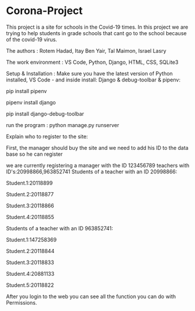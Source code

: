 # Corona-Project
This project is a site for schools in the Covid-19 times. In this project we are trying to help students in grade schools that cant go to the school because of the covid-19 virus.

The authors : Rotem Hadad, Itay Ben Yair, Tal Maimon, Israel Lasry

The work environment : VS Code, Python, Django, HTML, CSS, SQLite3

Setup & Installation : Make sure you have the latest version of Python installed, VS Code - and inside install: Django & debug-toolbar & pipenv:

pip install pipenv

pipenv install django

pip install django-debug-toolbar

run the program : python manage.py runserver

Explain who to register to the site:

First, the manager should buy the site and we need to add his ID to the data base so he can register

we are currently registering a manager with the ID 123456789
teachers with ID's:20998866,963852741
Students of a teacher with an ID 20998866:

Student.1:20118899

Student.2:20118877

Student.3:20118866

Student.4:20118855

Students of a teacher with an ID 963852741:

Student.1:147258369

Student.2:20118844

Student.3:20118833

Student.4:20881133

Student.5:20118822

After you login to the web you can see all the function you can do with Permissions.
